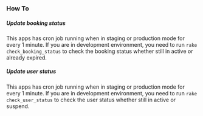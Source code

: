 ### How To

##### Update booking status
This apps has cron job running when in staging or production mode for every 1 minute. If you are in development environment, you need to run `rake check_booking_status` to check the booking status whether still in active or already expired.

##### Update user status
This apps has cron job running when in staging or production mode for every 1 minute. If you are in development environment, you need to run `rake check_user_status` to check the user status whether still in active or suspend.